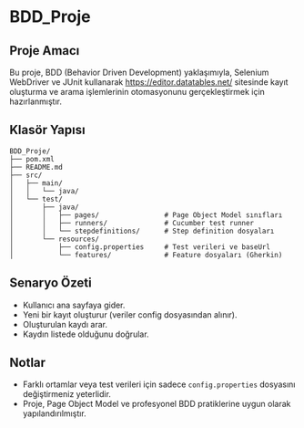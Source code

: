 # BDD_Proje

## Proje Amacı
Bu proje, BDD (Behavior Driven Development) yaklaşımıyla, Selenium WebDriver ve JUnit kullanarak https://editor.datatables.net/ sitesinde kayıt oluşturma ve arama işlemlerinin otomasyonunu gerçekleştirmek için hazırlanmıştır.

## Klasör Yapısı
```
BDD_Proje/
├── pom.xml
├── README.md
├── src/
│   ├── main/
│   │   └── java/
│   └── test/
│       ├── java/
│       │   ├── pages/                # Page Object Model sınıfları
│       │   ├── runners/              # Cucumber test runner
│       │   └── stepdefinitions/      # Step definition dosyaları
│       └── resources/
│           ├── config.properties     # Test verileri ve baseUrl
│           └── features/             # Feature dosyaları (Gherkin)
```

## Senaryo Özeti
- Kullanıcı ana sayfaya gider.
- Yeni bir kayıt oluşturur (veriler config dosyasından alınır).
- Oluşturulan kaydı arar.
- Kaydın listede olduğunu doğrular.

## Notlar
- Farklı ortamlar veya test verileri için sadece `config.properties` dosyasını değiştirmeniz yeterlidir.
- Proje, Page Object Model ve profesyonel BDD pratiklerine uygun olarak yapılandırılmıştır.